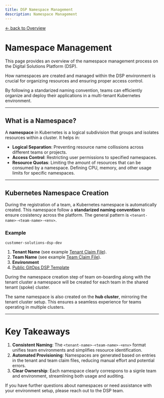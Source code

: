 ```yaml
---
title: DSP Namespace Management
description: Namespace Management
---
```


[&larr; back to Overview](/dsp)

# Namespace Management

This page provides an overview of the namespace management process on the Digital Solutions Platform (DSP).

How namespaces are created and managed within the DSP environment is crucial for organizing resources and ensuring proper access control.

By following a standarized naming convention, teams can efficiently organize and deploy their applications in a multi-tenant Kubernetes environment.

---

## What is a Namespace?

A **namespace** in Kubernetes is a logical subdivision that groups and isolates resources within a cluster. It helps in:
- **Logical Separation**: Preventing resource name collissions across different teams or projects.
- **Access Control**: Restricting user permissions to specified namespaces.
- **Resource Quotas**: Limiting the amount of resources that can be consumed by a namespace. Defining CPU, memory, and other usage limits for specific namespaces.

---

## Kubernetes Namespace Creation

During the registration of a team, a Kubernetes namespace is automatically created.
This namespace follow a **standarized naming convention** to ensure cosistency across the platform.
The general pattern is `<tenant-name>-<team-name>-<env>`.

### Example

`customer-solutions-dsp-dev`

1. **Tenant Name** (see example [Tenant Claim File](!localhost)).
2. **Team Name** (see example [Team Claim File](!localhost)).
3. **Environment**
4. [Public GitOps DSP Template](https://github.com/Digital-Solution-Platform/gitops-dsp-demo)

During the namespace creation step of team on-boarding along with the tenant cluster a namespace will be created for each team in the shared tenant (spoke) cluster.

The same namespace is also created on the **hub cluster**, mirroring the tenant cluster setup.
This ensures a seamless experience for teams operating in multiple clusters.

---

# Key Takeaways

1. **Consistent Naming**: The `<tenant-name>-<team-name>-<env>` format unifies team environments and simplifies resource identification.
2. **Automated Provisioning**: Namespaces are generated based on entries in the tenant and team claim files, reducing manual effort and potential errors.
3. **Clear Ownership**: Each namespace clearly correspons to a signle team and environment, streamlining both usage and auditing.

If you have further questions about namespaces or need assistance with your environment setup, please reach out to the DSP team.
